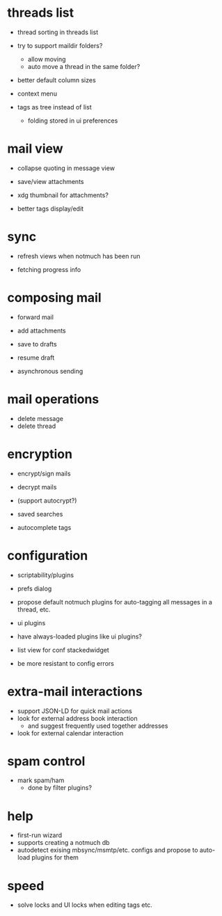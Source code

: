 
# threads list

* thread sorting in threads list

* try to support maildir folders?
    * allow moving
    * auto move a thread in the same folder?

* better default column sizes

* context menu

* tags as tree instead of list
    * folding stored in ui preferences

# mail view

* collapse quoting in message view

* save/view attachments
* xdg thumbnail for attachments?

* better tags display/edit

# sync

* refresh views when notmuch has been run

* fetching progress info

# composing mail

* forward mail
* add attachments

* save to drafts
* resume draft

* asynchronous sending

# mail operations

* delete message
* delete thread

# encryption

* encrypt/sign mails
* decrypt mails
* (support autocrypt?)

* saved searches
* autocomplete tags

# configuration

* scriptability/plugins
* prefs dialog

* propose default notmuch plugins for auto-tagging all messages in a thread, etc.
* ui plugins
* have always-loaded plugins like ui plugins?

* list view for conf stackedwidget

* be more resistant to config errors

# extra-mail interactions

* support JSON-LD for quick mail actions
* look for external address book interaction
    * and suggest frequently used together addresses
* look for external calendar interaction

# spam control

* mark spam/ham
    * done by filter plugins?

# help

* first-run wizard
* supports creating a notmuch db
* autodetect exising mbsync/msmtp/etc. configs and propose to auto-load plugins for them

# speed

* solve locks and UI locks when editing tags etc.
